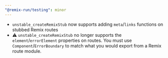 ```yaml
---
"@remix-run/testing": minor
---
```


* `unstable_createRemixStub` now supports adding `meta`/`links` functions on stubbed Remix routes
* ⚠️ `unstable_createRemixStub` no longer supports the `element`/`errorElement` properties on routes.  You must use `Component`/`ErrorBoundary` to match what you would export from a Remix route module.
